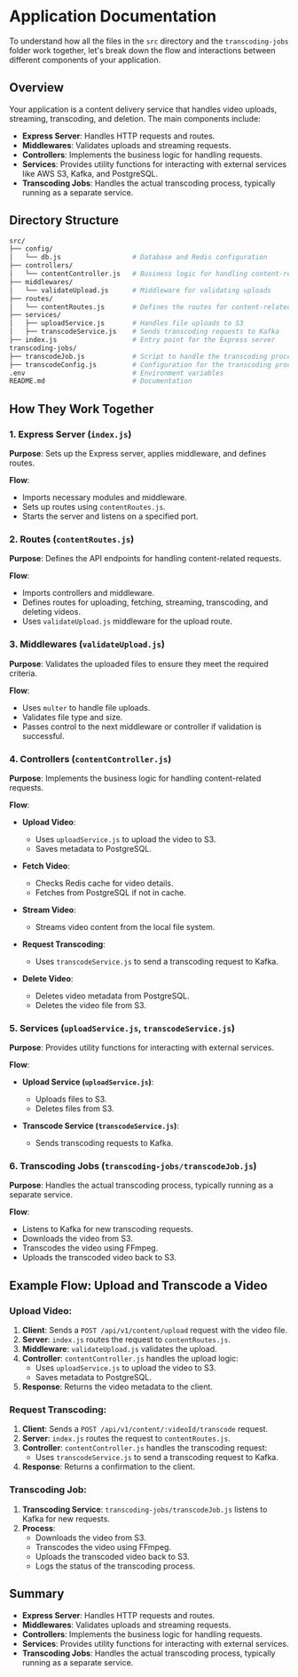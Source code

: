 
# Application Documentation

To understand how all the files in the `src` directory and the `transcoding-jobs` folder work together, let's break down the flow and interactions between different components of your application.

## Overview

Your application is a content delivery service that handles video uploads, streaming, transcoding, and deletion. The main components include:

- **Express Server**: Handles HTTP requests and routes.
- **Middlewares**: Validates uploads and streaming requests.
- **Controllers**: Implements the business logic for handling requests.
- **Services**: Provides utility functions for interacting with external services like AWS S3, Kafka, and PostgreSQL.
- **Transcoding Jobs**: Handles the actual transcoding process, typically running as a separate service.

## Directory Structure

```bash
src/
├── config/
│   └── db.js                  # Database and Redis configuration
├── controllers/
│   └── contentController.js   # Business logic for handling content-related requests
├── middlewares/
│   └── validateUpload.js      # Middleware for validating uploads
├── routes/
│   └── contentRoutes.js       # Defines the routes for content-related requests
├── services/
│   ├── uploadService.js       # Handles file uploads to S3
│   ├── transcodeService.js    # Sends transcoding requests to Kafka
├── index.js                   # Entry point for the Express server
transcoding-jobs/
├── transcodeJob.js            # Script to handle the transcoding process
├── transcodeConfig.js         # Configuration for the transcoding process
.env                           # Environment variables
README.md                      # Documentation
```

## How They Work Together

### 1. Express Server (`index.js`)
**Purpose**: Sets up the Express server, applies middleware, and defines routes.

**Flow**:
- Imports necessary modules and middleware.
- Sets up routes using `contentRoutes.js`.
- Starts the server and listens on a specified port.

### 2. Routes (`contentRoutes.js`)
**Purpose**: Defines the API endpoints for handling content-related requests.

**Flow**:
- Imports controllers and middleware.
- Defines routes for uploading, fetching, streaming, transcoding, and deleting videos.
- Uses `validateUpload.js` middleware for the upload route.

### 3. Middlewares (`validateUpload.js`)
**Purpose**: Validates the uploaded files to ensure they meet the required criteria.

**Flow**:
- Uses `multer` to handle file uploads.
- Validates file type and size.
- Passes control to the next middleware or controller if validation is successful.

### 4. Controllers (`contentController.js`)
**Purpose**: Implements the business logic for handling content-related requests.

**Flow**:

- **Upload Video**:
  - Uses `uploadService.js` to upload the video to S3.
  - Saves metadata to PostgreSQL.
  
- **Fetch Video**:
  - Checks Redis cache for video details.
  - Fetches from PostgreSQL if not in cache.
  
- **Stream Video**:
  - Streams video content from the local file system.
  
- **Request Transcoding**:
  - Uses `transcodeService.js` to send a transcoding request to Kafka.
  
- **Delete Video**:
  - Deletes video metadata from PostgreSQL.
  - Deletes the video file from S3.

### 5. Services (`uploadService.js`, `transcodeService.js`)
**Purpose**: Provides utility functions for interacting with external services.

**Flow**:

- **Upload Service (`uploadService.js`)**:
  - Uploads files to S3.
  - Deletes files from S3.
  
- **Transcode Service (`transcodeService.js`)**:
  - Sends transcoding requests to Kafka.

### 6. Transcoding Jobs (`transcoding-jobs/transcodeJob.js`)
**Purpose**: Handles the actual transcoding process, typically running as a separate service.

**Flow**:
- Listens to Kafka for new transcoding requests.
- Downloads the video from S3.
- Transcodes the video using FFmpeg.
- Uploads the transcoded video back to S3.

## Example Flow: Upload and Transcode a Video

### Upload Video:
1. **Client**: Sends a `POST /api/v1/content/upload` request with the video file.
2. **Server**: `index.js` routes the request to `contentRoutes.js`.
3. **Middleware**: `validateUpload.js` validates the upload.
4. **Controller**: `contentController.js` handles the upload logic:
   - Uses `uploadService.js` to upload the video to S3.
   - Saves metadata to PostgreSQL.
5. **Response**: Returns the video metadata to the client.

### Request Transcoding:
1. **Client**: Sends a `POST /api/v1/content/:videoId/transcode` request.
2. **Server**: `index.js` routes the request to `contentRoutes.js`.
3. **Controller**: `contentController.js` handles the transcoding request:
   - Uses `transcodeService.js` to send a transcoding request to Kafka.
4. **Response**: Returns a confirmation to the client.

### Transcoding Job:
1. **Transcoding Service**: `transcoding-jobs/transcodeJob.js` listens to Kafka for new requests.
2. **Process**:
   - Downloads the video from S3.
   - Transcodes the video using FFmpeg.
   - Uploads the transcoded video back to S3.
   - Logs the status of the transcoding process.

## Summary

- **Express Server**: Handles HTTP requests and routes.
- **Middlewares**: Validates uploads and streaming requests.
- **Controllers**: Implements the business logic for handling requests.
- **Services**: Provides utility functions for interacting with external services.
- **Transcoding Jobs**: Handles the actual transcoding process, typically running as a separate service.
